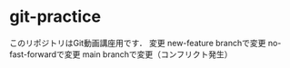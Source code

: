 # git-practice
このリポジトリはGit動画講座用です．
変更
new-feature branchで変更
no-fast-forwardで変更
main branchで変更（コンフリクト発生）